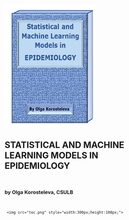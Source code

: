 <html>
  <img src="cover.png" style="width:300px;height:400px;"> 
 <h1>STATISTICAL AND MACHINE LEARNING MODELS IN EPIDEMIOLOGY</h1> 
  <br>
  <h3>by Olga Korosteleva, CSULB</h3>
  <br>
   
     <img src="toc.png" style="width:300px;height:100px;"> 
</html>
